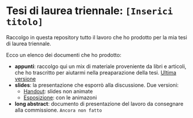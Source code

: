 # Tesi di laurea triennale: `[Inserici titolo]`
Raccolgo in questa repository tutto il lavoro che ho prodotto per la mia tesi di laurea triennale.

Ecco un elenco dei documenti che ho prodotto:
- **appunti**: raccolgo qui un mix di materiale proveniente da libri e articoli, che ho trascritto per
  aiutarmi nella preaparazione della tesi. [Ultima versione](https://uz.sns.it/~arna/static_/ext_files/tesi-triennale/appunti.pdf)
- **slides**: la presentazione che esporrò alla discussione. Due versioni:
  - [Handout](https://uz.sns.it/~arna/static_/ext_files/tesi-triennale/presentazione-handout.pdf): slides non animate
  - [Esposizione](https://uz.sns.it/~arna/static_/ext_files/tesi-triennale/presentazione.pdf): con le animazoni
- **long abstract**: documento di presentazione del lavoro da consegnare alla commissione. `Ancora non fatto`


